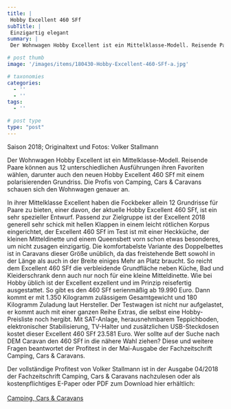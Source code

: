 ```yaml
---
title: |
 Hobby Excellent 460 SFf
subTitle: |
 Einzigartig elegant
summary: |
 Der Wohnwagen Hobby Excellent ist ein Mittelklasse-Modell. Reisende Paare können aus 12 unterschiedlichen Ausführungen ihren Favoriten wählen, darunter auch den neuen Hobby Excellent 460 SFf mit einem polarisierenden Grundriss. Die Profis von Camping, Cars & Caravans schauen sich den Wohnwagen genauer an.

# post thumb
image: '/images/items/180430-Hobby-Excellent-460-SFf-a.jpg'

# taxonomies
categories: 
  - ''
  - ''
tags:
  - ''

# post type
type: "post"
---
```


Saison 2018; Originaltext und Fotos: Volker Stallmann  

Der Wohnwagen Hobby Excellent ist ein Mittelklasse-Modell. Reisende Paare können aus 12 unterschiedlichen Ausführungen ihren Favoriten wählen, darunter auch den neuen Hobby Excellent 460 SFf mit einem polarisierenden Grundriss. Die Profis von Camping, Cars & Caravans schauen sich den Wohnwagen genauer an.  

In ihrer Mittelklasse Excellent haben die Fockbeker allein 12 Grundrisse für Paare zu bieten, einer davon, der aktuelle Hobby Excellent 460 SFf, ist ein sehr spezieller Entwurf. Passend zur Zielgruppe ist der Excellent 2018 generell sehr schick mit hellen Klappen in einem leicht rötlichen Korpus eingerichtet, der Excellent 460 SFf im Test ist mit einer Heckküche, der kleinen Mitteldinette und einem Queensbett vorn schon etwas besonderes, um nicht zusagen einzigartig. Die komfortabelste Variante des Doppelbettes ist in Caravans dieser Größe unüblich, da das freistehende Bett sowohl in der Länge als auch in der Breite einiges Mehr an Platz braucht. So reicht dem Excellent 460 SFf die verbleidende Grundfläche neben Küche, Bad und Kleiderschrank denn auch nur noch für eine kleine Mitteldinette. Wie bei Hobby üblich ist der Excellent exzellent und im Prinzip reisefertig ausgestattet. So gibt es den 460 SFf serienmäßig ab 19.990 Euro. Dann kommt er mit 1.350 Kilogramm zulässigem Gesamtgewicht und 180 Kilogramm Zuladung laut Hersteller. Der Testwagen ist nicht nur aufgelastet, er kommt auch mit einer ganzen Reihe Extras, die selbst eine Hobby-Preisliste noch hergibt. Mit SAT-Anlage, herausnehmbarem Teppichboden, elektronischer Stabilisierung, TV-Halter und zusätzlichen USB-Steckdosen kostet dieser Excellent 460 SFf 23.581 Euro. Wer sollte auf der Suche nach DEM Caravan den 460 SFf in die nähere Wahl ziehen? Diese und weitere Fragen beantwortet der Profitest in der Mai-Ausgabe der Fachzeitschrift Camping, Cars & Caravans.  

Der vollständige Profitest von Volker Stallmann ist in der Ausgabe 04/2018 der Fachzeitschrift Camping, Cars & Caravans nachzulesen oder als kostenpflichtiges E-Paper oder PDF zum Download hier erhältlich:  
[  
Camping, Cars & Caravans ](http://camping-cars-caravans.de)